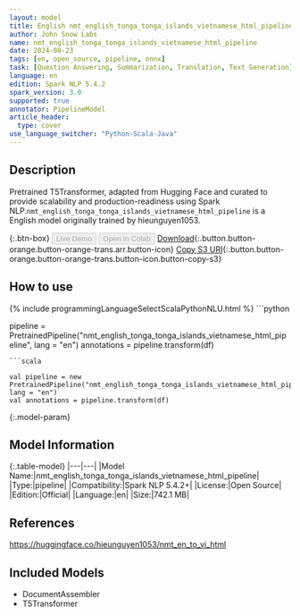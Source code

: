 ```yaml
---
layout: model
title: English nmt_english_tonga_tonga_islands_vietnamese_html_pipeline pipeline T5Transformer from hieunguyen1053
author: John Snow Labs
name: nmt_english_tonga_tonga_islands_vietnamese_html_pipeline
date: 2024-08-23
tags: [en, open_source, pipeline, onnx]
task: [Question Answering, Summarization, Translation, Text Generation]
language: en
edition: Spark NLP 5.4.2
spark_version: 3.0
supported: true
annotator: PipelineModel
article_header:
  type: cover
use_language_switcher: "Python-Scala-Java"
---
```


## Description

Pretrained T5Transformer, adapted from Hugging Face and curated to provide scalability and production-readiness using Spark NLP.`nmt_english_tonga_tonga_islands_vietnamese_html_pipeline` is a English model originally trained by hieunguyen1053.

{:.btn-box}
<button class="button button-orange" disabled>Live Demo</button>
<button class="button button-orange" disabled>Open in Colab</button>
[Download](https://s3.amazonaws.com/auxdata.johnsnowlabs.com/public/models/nmt_english_tonga_tonga_islands_vietnamese_html_pipeline_en_5.4.2_3.0_1724399147878.zip){:.button.button-orange.button-orange-trans.arr.button-icon}
[Copy S3 URI](s3://auxdata.johnsnowlabs.com/public/models/nmt_english_tonga_tonga_islands_vietnamese_html_pipeline_en_5.4.2_3.0_1724399147878.zip){:.button.button-orange.button-orange-trans.button-icon.button-copy-s3}

## How to use



<div class="tabs-box" markdown="1">
{% include programmingLanguageSelectScalaPythonNLU.html %}
```python

pipeline = PretrainedPipeline("nmt_english_tonga_tonga_islands_vietnamese_html_pipeline", lang = "en")
annotations =  pipeline.transform(df)   

```
```scala

val pipeline = new PretrainedPipeline("nmt_english_tonga_tonga_islands_vietnamese_html_pipeline", lang = "en")
val annotations = pipeline.transform(df)

```
</div>

{:.model-param}
## Model Information

{:.table-model}
|---|---|
|Model Name:|nmt_english_tonga_tonga_islands_vietnamese_html_pipeline|
|Type:|pipeline|
|Compatibility:|Spark NLP 5.4.2+|
|License:|Open Source|
|Edition:|Official|
|Language:|en|
|Size:|742.1 MB|

## References

https://huggingface.co/hieunguyen1053/nmt_en_to_vi_html

## Included Models

- DocumentAssembler
- T5Transformer